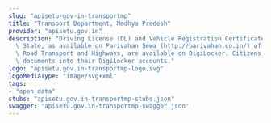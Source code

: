 ```yaml
---
slug: "apisetu-gov-in-transportmp"
title: "Transport Department, Madhya Pradesh"
provider: "apisetu.gov.in"
description: "Driving License (DL) and Vehicle Registration Certificate (RC) of the\
  \ State, as available on Parivahan Sewa (http://parivahan.co.in/) of Ministry of\
  \ Road Transport and Highways, are available on DigiLocker. Citizens can pull these\
  \ documents into their DigiLocker accounts."
logo: "apisetu.gov.in-transportmp-logo.svg"
logoMediaType: "image/svg+xml"
tags:
- "open_data"
stubs: "apisetu.gov.in-transportmp-stubs.json"
swagger: "apisetu.gov.in-transportmp-swagger.json"
---
```


